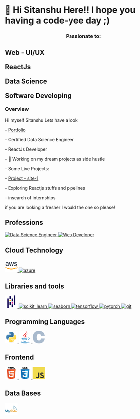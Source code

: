 <h1>👋 Hi Sitanshu Here!! I hope you having a code-yee day ;) </h1> 

<h3 align="center">Passionate to: 
    <h2>
        <p>Web - UI/UX</p>
        <p>ReactJs</p>
        <p>Data Science</p>
        <p>Software Developing</p>
    </h2>
</h3>
<h3>Overview</h3>
<p>Hi myself Sitanshu Lets have a look</p>
- <a href="https://sitanshu.42web.io">Portfolio</a>
<p>- Certified Data Science Engineer</p>
<p>- ReactJs Developer </p>
<p>- 🔭 Working on my dream projects as side hustle</p>
<p>- Some Live Projects:</p>
<p>- <a href="https://insta-sheer.42web.io">Project - site-1</a></p>
<!-- <p>- project deadline within 10 days of August 2025 </p> -->
<p>- Exploring Reactjs stuffs and pipelines</p>
- insearch of internships 
<p> if you are looking a fresher I would the one so please!</p>
<h2 color="red">Professions</h2>
<p>
  <a href="">
    <img src="https://www.google.com/url?sa=i&url=https%3A%2F%2Fwww.shutterstock.com%2Fsearch%2Fdata-science-logo&psig=AOvVaw1Pi5-jrcn3k9iYLHPB98Xa&ust=1750695330777000&source=images&cd=vfe&opi=89978449&ved=0CBEQjRxqFwoTCKjhrMe2hY4DFQAAAAAdAAAAABAE" alt="Data Science Engineer" width="40" height="40" />
  </a>
  <a href="">
    <img src="https://www.google.com/url?sa=i&url=https%3A%2F%2Fwww.vectorstock.com%2Froyalty-free-vectors%2Fweb-developer-logo-vectors&psig=AOvVaw2LwKpIV1NtsKHiJ_K0feV4&ust=1750695557360000&source=images&cd=vfe&opi=89978449&ved=0CBQQjRxqFwoTCNCZkcG3hY4DFQAAAAAdAAAAABAV" alt="Web Developer" width="40" height="40" />
  </a>
</p>
<h2>Cloud Technology</h2>
<p>
  <a href="https://aws.amazon.com" target="_blank" rel="noreferrer">
    <img src="https://raw.githubusercontent.com/devicons/devicon/master/icons/amazonwebservices/amazonwebservices-original-wordmark.svg" alt="aws" width="40" height="40"/>
  </a>
  <a href="https://azure.microsoft.com/en-in/" target="_blank" rel="noreferrer">
    <img src="https://www.vectorlogo.zone/logos/microsoft_azure/microsoft_azure-icon.svg" alt="azure" width="40" height="40"/>
  </a>
</p>
<h2>Libraries and tools</h2>
<p>
  <a href="https://pandas.pydata.org/" target="_blank" rel="noreferrer">
    <img src="https://raw.githubusercontent.com/devicons/devicon/2ae2a900d2f041da66e950e4d48052658d850630/icons/pandas/pandas-original.svg" alt="pandas" width="40" height="40"/>
  </a>
  <a href="https://scikit-learn.org/" target="_blank" rel="noreferrer">
    <img src="https://upload.wikimedia.org/wikipedia/commons/0/05/Scikit_learn_logo_small.svg" alt="scikit_learn" width="40" height="40"/>
  </a>
  <a href="https://seaborn.pydata.org/" target="_blank" rel="noreferrer">
    <img src="https://seaborn.pydata.org/_images/logo-mark-lightbg.svg" alt="seaborn" width="40" height="40"/>
  </a>
  <a href="https://www.tensorflow.org" target="_blank" rel="noreferrer">
    <img src="https://www.vectorlogo.zone/logos/tensorflow/tensorflow-icon.svg" alt="tensorflow" width="40" height="40"/>
  </a>
  <a href="https://pytorch.org/" target="_blank" rel="noreferrer">
    <img src="https://www.vectorlogo.zone/logos/pytorch/pytorch-icon.svg" alt="pytorch" width="40" height="40"/>
  </a>
  <a href="https://git-scm.com/" target="_blank" rel="noreferrer">
    <img src="https://www.vectorlogo.zone/logos/git-scm/git-scm-icon.svg" alt="git" width="40" height="40"/>
  </a>
</p>
<h2>Programming Languages</h2>
<p>
  <a href="https://www.python.org" target="_blank" rel="noreferrer">
    <img src="https://raw.githubusercontent.com/devicons/devicon/master/icons/python/python-original.svg" alt="python" width="40" height="40"/>
  </a>
  <a href="https://www.java.com" target="_blank" rel="noreferrer">
    <img src="https://raw.githubusercontent.com/devicons/devicon/master/icons/java/java-original.svg" alt="java" width="40" height="40"/>
  </a>
  <a href="https://www.cprogramming.com/" target="_blank" rel="noreferrer">
    <img src="https://raw.githubusercontent.com/devicons/devicon/master/icons/c/c-original.svg" alt="c" width="40" height="40"/>
  </a>
</p>
<h2>Frontend</h2>
<p>
  <a href="https://www.w3.org/html/" target="_blank" rel="noreferrer">
    <img src="https://raw.githubusercontent.com/devicons/devicon/master/icons/html5/html5-original-wordmark.svg" alt="html5" width="40" height="40"/>
  </a>
  <a href="https://www.w3schools.com/css/" target="_blank" rel="noreferrer">
    <img src="https://raw.githubusercontent.com/devicons/devicon/master/icons/css3/css3-original-wordmark.svg" alt="css3" width="40" height="40"/>
  </a>
  <a href="https://developer.mozilla.org/en-US/docs/Web/JavaScript" target="_blank" rel="noreferrer">
    <img src="https://raw.githubusercontent.com/devicons/devicon/master/icons/javascript/javascript-original.svg" alt="javascript" width="40" height="40"/>
  </a>
</p>
<h2>Data Bases</h2>
<p>
  <a href="https://www.mysql.com/" target="_blank" rel="noreferrer">
    <img src="https://raw.githubusercontent.com/devicons/devicon/master/icons/mysql/mysql-original-wordmark.svg" alt="mysql" width="40" height="40"/>
  </a>
</p>


<!--
**sitanshu001/sitanshu001** is a ✨ _special_ ✨ repository because its `README.md` (this file) appears on your GitHub profile.

Here are some ideas to get you started:

- 🔭 I’m currently working on ...
- 🌱 I’m currently learning ...
- 👯 I’m looking to collaborate on ...
- 🤔 I’m looking for help with ...
- 💬 Ask me about ...
- 📫 How to reach me: ...
- 😄 Pronouns: ...
- ⚡ Fun fact: ...
-->
